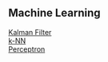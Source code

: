## Machine Learning
[Kalman Filter](KalmanFilter/README.md)  
[k-NN](k-NN/README.md)  
[Perceptron](Perceptron/README.md)